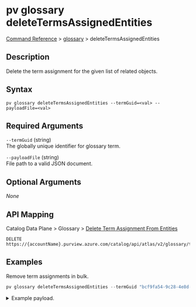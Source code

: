 # pv glossary deleteTermsAssignedEntities
[Command Reference](../../../README.md#command-reference) > [glossary](./main.md) > deleteTermsAssignedEntities

## Description
Delete the term assignment for the given list of related objects.

## Syntax
```
pv glossary deleteTermsAssignedEntities --termGuid=<val> --payloadFile=<val>
```

## Required Arguments
`--termGuid` (string)  
The globally unique identifier for glossary term.

`--payloadFile` (string)  
File path to a valid JSON document.

## Optional Arguments
*None*

## API Mapping
Catalog Data Plane > Glossary > [Delete Term Assignment From Entities](https://docs.microsoft.com/en-us/rest/api/purview/catalogdataplane/glossary/delete-term-assignment-from-entities)
```
DELETE https://{accountName}.purview.azure.com/catalog/api/atlas/v2/glossary/terms/{termGuid}/assignedEntities
```

## Examples
Remove term assignments in bulk.
```powershell
pv glossary deleteTermsAssignedEntities --termGuid "bcf9fa54-9c28-4e8d-8775-ccb60785aab9" --payloadFile "/path/to/file.json"
```
<details><summary>Example payload.</summary>
<p>

```json
[
    {
        "guid": "9759ea81-bb37-48ee-8099-02e452ccc57d",
        "relationshipGuid": "cecdb42a-bfa5-4576-a883-ccf40b219672"
    },
    {
        "guid": "6374e9e8-4719-4747-b2d2-054548023ae2",
        "relationshipGuid": "784ab0f6-e2eb-4dd6-a4b8-83d78b6504b7"
    },
    {
        "guid": "dcd41879-dda2-4b3c-8c97-9b76d39799b1",
        "relationshipGuid": "ff69eb83-dec3-491b-b7ec-4dcb303652a1"
    }
]
```
</p>
</details>